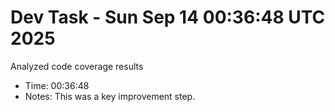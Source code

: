 # Dev Task - Sun Sep 14 00:36:48 UTC 2025
Analyzed code coverage results
- Time: 00:36:48
- Notes: This was a key improvement step.
